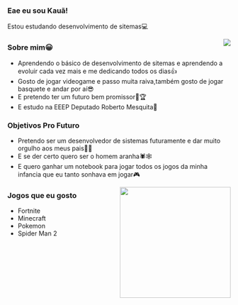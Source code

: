 ### Eae eu sou Kauã!
Estou estudando desenvolvimento de sitemas💻

<img align="right" src="https://i.pinimg.com/originals/ce/5c/25/ce5c25657e09e8f817d996dc36ddeed5.gif"/>

### Sobre mim😀  
- Aprendendo o básico de desenvolvimento de sitemas e aprendendo a evoluir cada vez mais e me dedicando todos os dias👍
- Gosto de jogar videogame e passo muita raiva,também gosto de jogar basquete e andar por aí😎
- E pretendo ter um futuro bem promissor💪🏆
- E estudo na EEEP Deputado Roberto Mesquita📖

### Objetivos Pro Futuro
- Pretendo ser um desenvolvedor de sistemas futuramente e dar muito orgulho aos meus pais👨‍💻
- E se der certo quero ser o homem aranha🕷🕸
- E quero ganhar um notebook para jogar todos os jogos da minha infancia que eu tanto sonhava em jogar🎮
<img align="right" height="250" src="https://preview.redd.it/fx57vd0sjbr91.png?auto=webp&s=1c8252c18cd77dac486f73f1863660ee7b098381"/>

### Jogos que eu gosto
- Fortnite
- Minecraft
- Pokemon
- Spider Man 2
